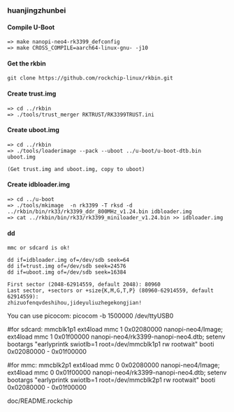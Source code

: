 ### huanjingzhunbei

#### Compile U-Boot

```
=> make nanopi-neo4-rk3399_defconfig
=> make CROSS_COMPILE=aarch64-linux-gnu- -j10
```

#### Get the rkbin

```
git clone https://github.com/rockchip-linux/rkbin.git
```

#### Create trust.img

```
=> cd ../rkbin
=> ./tools/trust_merger RKTRUST/RK3399TRUST.ini
```

#### Create uboot.img

```
=> cd ../rkbin
=> ./tools/loaderimage --pack --uboot ../u-boot/u-boot-dtb.bin uboot.img

(Get trust.img and uboot.img, copy to uboot)
```

#### Create idbloader.img

```
=> cd ../u-boot
=> ./tools/mkimage  -n rk3399 -T rksd -d  ../rkbin/bin/rk33/rk3399_ddr_800MHz_v1.24.bin idbloader.img
=> cat ../rkbin/bin/rk33/rk3399_miniloader_v1.24.bin >> idbloader.img
```

#### dd

```
mmc or sdcard is ok!

dd if=idbloader.img of=/dev/sdb seek=64
dd if=trust.img of=/dev/sdb seek=24576
dd if=uboot.img of=/dev/sdb seek=16384

First sector (2048-62914559, default 2048): 80960
Last sector, +sectors or +size{K,M,G,T,P} (80960-62914559, default 62914559):
zhizuofenqvdeshihou,jideyuliuzhegekongjian!
```



You can use picocom:
picocom -b 1500000 /dev/ttyUSB0

#for sdcard: mmcblk1p1
ext4load mmc 1 0x02080000 nanopi-neo4/Image;
ext4load mmc 1 0x01f00000 nanopi-neo4/rk3399-nanopi-neo4.dtb;
setenv bootargs "earlyprintk swiotlb=1 root=/dev/mmcblk1p1 rw rootwait"
booti 0x02080000 - 0x01f00000

#for mmc: mmcblk2p1
ext4load mmc 0 0x02080000 nanopi-neo4/Image;
ext4load mmc 0 0x01f00000 nanopi-neo4/rk3399-nanopi-neo4.dtb;
setenv bootargs "earlyprintk swiotlb=1 root=/dev/mmcblk2p1 rw rootwait"
booti 0x02080000 - 0x01f00000



doc/README.rockchip
